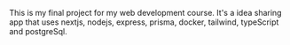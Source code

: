 This is my final project for my web development course. It's a idea sharing app that uses nextjs, nodejs, express, prisma, docker, tailwind, typeScript and postgreSql.
